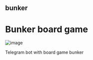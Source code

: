 ## bunker
# Bunker board game


![image](https://github.com/user-attachments/assets/b7025c35-b63d-4656-a897-7d5b8e19e9f1)




Telegram bot with board game bunker



